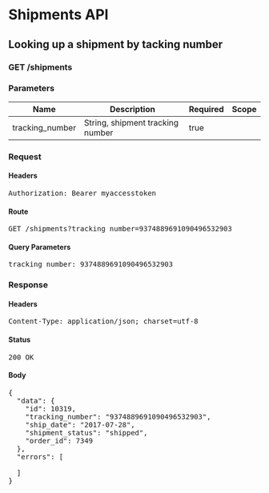 # Shipments API

## Looking up a shipment by tacking number

### GET /shipments

### Parameters

| Name | Description | Required | Scope |
|------|-------------|----------|-------|
| tracking_number | String, shipment tracking number | true |  |

### Request

#### Headers

<pre>Authorization: Bearer myaccesstoken</pre>

#### Route

<pre>GET /shipments?tracking_number=9374889691090496532903</pre>

#### Query Parameters

<pre>tracking_number: 9374889691090496532903</pre>

### Response

#### Headers

<pre>Content-Type: application/json; charset=utf-8</pre>

#### Status

<pre>200 OK</pre>

#### Body

<pre>{
  "data": {
    "id": 10319,
    "tracking_number": "9374889691090496532903",
    "ship_date": "2017-07-28",
    "shipment_status": "shipped",
    "order_id": 7349
  },
  "errors": [

  ]
}</pre>
